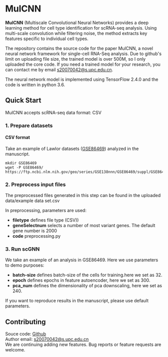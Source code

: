 # MulCNN
__MulCNN__ (Multiscale Convolutional Neural Networks) provides a deep learning method for cell type identification for scRNA-seq analysis. Using multi-scale convolution while filtering noise, the method extracts key features specific to individual cell types.

The repository contains the source code for the paper MulCNN, a novel neural network framework for single-cell RNA-Seq analysis.
Due to github's limit on uploading file size, the trained model is over 500M, so I only uploaded the core code. If you need a trained model for your research, you can contact me by email s20070042@s.upc.edu.cn.

The neural network model is implemented using TensorFlow 2.4.0 and the code is written in python 3.6. 

## Quick Start

MulCNN accepts scRNA-seq data format: CSV
### 1. Prepare datasets

#### CSV format

Take an example of Lawlor datasets ([GSE86469](https://www.ncbi.nlm.nih.gov/geo/query/acc.cgi?acc=GSE86469)) analyzed in the manuscript.

```shell
mkdir GSE86469
wget -P GSE86469/ https://ftp.ncbi.nlm.nih.gov/geo/series/GSE138nnn/GSE86469/suppl/GSE86469_counts.csv.gz
```

### 2. Preprocess input files
The preprocessed files generated in this step can be found in the uploaded data/example data set.csv
 
In preprocessing, parameters are used:

- **filetype** defines file type (CSV))  
- **geneSelectnum** selects a number of most variant genes. The default gene number is 2000
- **code** preprocessing.py

### 3. Run scGNN

We take an example of an analysis in GSE86469. Here we use parameters to demo purposes:

- **batch-size** defines batch-size of the cells for training.here we set as 32.
- **epoch** defines epochs in feature autoencoder, here we set as 300.
- **pca_num** defines the dimensionality of pca downscaling, here we set as 240.

If you want to reproduce results in the manuscript, please use default parameters. 


## Contributing

Souce code: [Github](https://github.com/jiaojiao-123/MulCNN)  
Author email: s20070042@s.upc.edu.cn
<br>
We are continuing adding new features. Bug reports or feature requests are welcome.
<br>
